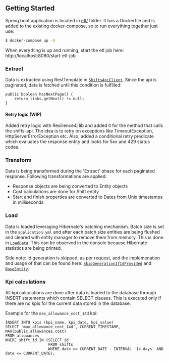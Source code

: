 ## Getting Started
Spring boot application is located in [etl/](https://github.com/racicmelanija/shifts/tree/master/etl) folder. It has a Dockerfile and is added to the existing docker-compose, so to run everything together just use:
```bash
$ docker-compose up -d
```
When everything is up and running, start the etl job here: http://localhost:8080/start-etl-job

### Extract
Data is extracted using RestTemplate in [`ShiftsApiClient`](https://github.com/racicmelanija/shifts/blob/master/etl/src/main/java/com/example/etl/client/ShiftsApiClient.java). Since the api is paginated, data is fetched until this condition is fulfilled: 
```
public boolean hasNextPage() {  
    return links.getNext() != null;  
}
```
#### Retry logic (WIP)
Added retry logic with Resilience4j lib and added it for the method that calls the shifts-api. The idea is to retry on exceptions like TimeoutException, HttpServerErrorException etc. Also, added a conditional retry predicate which evaluates the response entity and looks for 5xx and 429 status codes.
### Transform
Data is being transformed during the 'Extract' phase for each paginated response. Following transformations are applied:
- Response objects are being converted to Entity objects 
- Cost calculations are done for Shift entity
- Start and finish properties are converted to Dates from Unix timestamps in milliseconds
### Load
Data is loaded leveraging Hibernate's batching mechanism. Batch size is set in the `application.yml` and after each batch size entities are being flushed and cleared with entity manager to remove them from memory. This is done in [`LoadData`](https://github.com/racicmelanija/shifts/blob/master/etl/src/main/java/com/example/etl/service/LoadData.java). This can be observed in the console because Hibernate statistics are being printed.

Side note: Id generation is skipped, as per request, and the implemenation and usage of that can be found here: [`SkipGenerationIfIdProvided`](https://github.com/racicmelanija/shifts/blob/master/etl/src/main/java/com/example/etl/config/SkipGenerationIfIdProvided.java) and [`BaseEntity`](https://github.com/racicmelanija/shifts/blob/master/etl/src/main/java/com/example/etl/model/BaseEntity.java).
### Kpi calculations 
All kpi calculations are done after data is loaded to the database through INSERT statements which contain SELECT clauses. This is executed only if there are no kpis for the current data stored in the database.

Example for the `max_allowance_cost_14d` kpi:
````
INSERT INTO kpis (kpi_name, kpi_date, kpi_value)  
SELECT 'max_allowance_cost_14d', CURRENT_TIMESTAMP, MAX(public.allowances.cost)  
FROM allowances
WHERE shift_id IN (SELECT id 
			       FROM shifts  
			       WHERE date >= CURRENT_DATE - INTERVAL '14 days' AND date <= CURRENT_DATE);
````